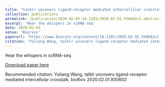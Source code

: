 ```yaml
---
title: "talklr uncovers ligand-receptor mediated intercellular crosstalk"
collection: publications
permalink: /publication/2020-02-03-10.1101/2020.02.01.930602v1.abstract
excerpt: 'Hear the whispers in scRNA-seq'
date: 2020-02-03
venue: 'Biorxiv'
paperurl: 'https://www.biorxiv.org/content/10.1101/2020.02.01.930602v1.abstract'
citation: 'Yuliang Wang, talklr uncovers ligand-receptor mediated intercellular crosstalk, bioRxiv 2020.02.01.930602'
---
```

Hear the whispers in scRNA-seq

[Download paper here](https://www.biorxiv.org/content/10.1101/2020.02.01.930602v1.abstract)

Recommended citation: Yuliang Wang, talklr uncovers ligand-receptor mediated intercellular crosstalk, bioRxiv 2020.02.01.930602
